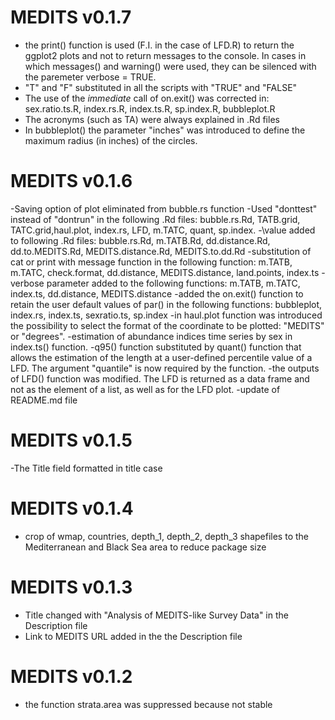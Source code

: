 MEDITS v0.1.7
==============
- the print() function is used (F.I. in the case of LFD.R) to return the ggplot2 plots and not to return messages to the console. In cases in which messages() and warning() were used, they can be silenced with the paremeter verbose = TRUE.
- "T" and "F" substituted in all the scripts with "TRUE" and "FALSE" 
- The use of the *immediate* call of on.exit() was corrected in: sex.ratio.ts.R, index.rs.R, index.ts.R, sp.index.R, bubbleplot.R
- The acronyms (such as TA) were always explained in .Rd files
- In bubbleplot() the parameter "inches" was introduced to define the maximum radius (in inches) of the circles.


MEDITS v0.1.6
==============
-Saving option of plot eliminated from bubble.rs function
-Used "donttest" instead of "dontrun" in the following .Rd files: bubble.rs.Rd, TATB.grid, TATC.grid,haul.plot, index.rs, LFD, m.TATC, quant, sp.index.
-\value added to following .Rd files: bubble.rs.Rd, m.TATB.Rd, dd.distance.Rd, dd.to.MEDITS.Rd, MEDITS.distance.Rd, MEDITS.to.dd.Rd
-substitution of cat or print with message function in the following function: m.TATB, m.TATC, check.format, dd.distance, MEDITS.distance, land.points, index.ts
-verbose parameter added to the following functions: m.TATB, m.TATC, index.ts, dd.distance, MEDITS.distance
-added the on.exit() function to retain the user default values of par()  in the following functions: bubbleplot, index.rs, index.ts, sexratio.ts, sp.index
-in haul.plot function was introduced the possibility to select the format of the coordinate to be plotted: "MEDITS" or "degrees".
-estimation of abundance indices time series by sex in index.ts() function.
-q95() function substituted by quant() function that allows the estimation of the length at a user-defined percentile value of a LFD. The argument "quantile" is now required by the function.
-the outputs of LFD() function was modified. The LFD is returned as a data frame and not as the element of a list, as well as for the LFD plot.
-update of README.md file

MEDITS v0.1.5
==============
-The Title field formatted in title case

MEDITS v0.1.4
==============
- crop of wmap, countries, depth_1, depth_2, depth_3 shapefiles to the Mediterranean and Black Sea area to reduce package size

MEDITS v0.1.3
==============
- Title changed with "Analysis of MEDITS-like Survey Data" in the Description file 
- Link to MEDITS URL added in the the Description file

MEDITS v0.1.2
==============
- the function strata.area was suppressed because not stable 
